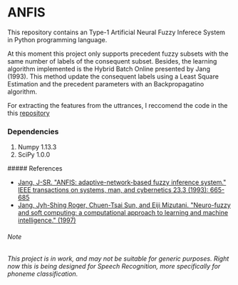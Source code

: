 # ANFIS
This repository contains an Type-1 Artificial Neural Fuzzy Inferece System in Python programming language.

At this moment this project only supports precedent fuzzy subsets with the same
number of labels of the consequent subset. Besides, the learning algorithm implemented is the Hybrid Batch Online presented by Jang (1993). This method update the consequent labels using a Least Square Estimation and the precedent parameters with an Backpropagatino algorithm.

For extracting the features from the uttrances, I reccomend the code in the this
<a href=https://github.com/jameslyons/python_speech_features>repository</a>

### Dependencies
<ol>
	<li>Numpy 1.13.3</li>
    <li>SciPy 1.0.0</li>
</ol>
##### References
<ul>
	<li>
    <a href=http://ieeexplore.ieee.org/abstract/document/256541>Jang, J-SR. "ANFIS: adaptive-network-based fuzzy inference system." IEEE transactions on systems, man, and cybernetics 23.3 (1993): 665-685</a>
    </li>
    <li>
    <a href=https://www.amazon.com.br/Neuro-Fuzzy-Soft-Computing-Computational-Intelligence/dp/0132610663>Jang, Jyh-Shing Roger, Chuen-Tsai Sun, and Eiji Mizutani. "Neuro-fuzzy and soft computing: a computational approach to learning and machine intelligence." (1997)</a>
    </li>
</ul>

###### Note
<i>This project is in work, and may not be suitable for generic purposes. Right now this is being designed for Speech Recognition, more specifically for phoneme classification.</i>
